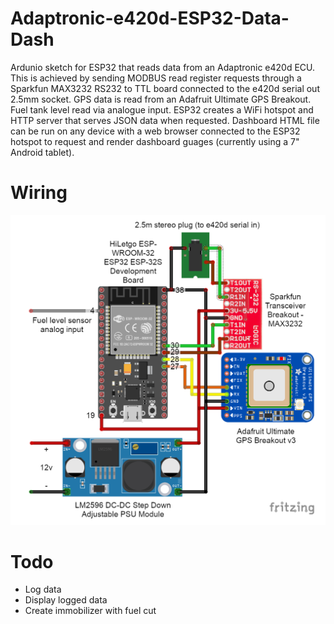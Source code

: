 # Adaptronic-e420d-ESP32-Data-Dash

Ardunio sketch for ESP32 that reads data from an Adaptronic e420d ECU. This is achieved by sending MODBUS read register requests through a Sparkfun MAX3232 RS232 to TTL board connected to the e420d serial out 2.5mm socket. GPS data is read from an Adafruit Ultimate GPS Breakout. Fuel tank level read via analogue input. ESP32 creates a WiFi hotspot and HTTP server that serves JSON data when requested. Dashboard HTML file can be run on any device with a web browser connected to the ESP32 hotspot to request and render dashboard guages (currently using a 7" Android tablet).

# Wiring

![Wiring](wiring.png)

# Todo

* Log data
* Display logged data
* Create immobilizer with fuel cut
